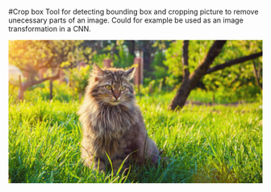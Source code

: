 #Crop box
Tool for detecting bounding box and cropping picture to remove unecessary parts of an image. Could for example be used as an image transformation in a CNN.

![alt text](https://github.com/haraldvinje/crop_box/blob/main/cat.jpg?raw=true)
